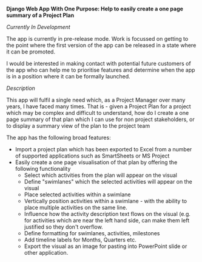 **Django Web App With One Purpose: Help to easily create a one page summary of a Project Plan**

*Currently In Development*

The app is currently in pre-release mode.  Work is focussed on getting to the point where the first version of the app can be released in a state where it can be promoted.

I would be interested in making contact with potential future customers of the app who can help me to prioritise features and determine when the app is in a position where it can be formally launched.

*Description*

This app will fulfil a single need which, as a Project Manager over many years, I have faced many times.  That is - given a Project Plan for a project which may be complex and difficult to understand, how do I create a one page summary of that plan which I can use for non project stakeholders, or to display a summary view of the plan to the project team

The app has the following broad features:
- Import a project plan which has been exported to Excel from a number of supported applications such as SmartSheets or MS Project
- Easily create a one page visualisation of that plan by offering the following functionality
    - Select which activities from the plan will appear on the visual
    - Define "swimlanes" which the selected activities will appear on the visual
    - Place selected activities within a swimlane
    - Vertically position activities within a swimlane - with the ability to place multiple activities on the same line.
    - Influence how the activity description text flows on the visual (e.g. for activities which are near the left hand side, can make them left justified so they don't overflow.
    - Define formatting for swimlanes, activities, milestones
    - Add timeline labels for Months, Quarters etc.
    - Export the visual as an image for pasting into PowerPoint slide or other application.
